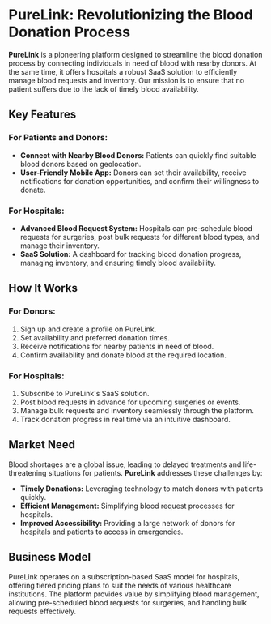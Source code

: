 # PureLink: Revolutionizing the Blood Donation Process

**PureLink** is a pioneering platform designed to streamline the blood donation process by connecting individuals in need of blood with nearby donors. At the same time, it offers hospitals a robust SaaS solution to efficiently manage blood requests and inventory. Our mission is to ensure that no patient suffers due to the lack of timely blood availability.

## Key Features

### For Patients and Donors:
- **Connect with Nearby Blood Donors:** Patients can quickly find suitable blood donors based on geolocation.
- **User-Friendly Mobile App:** Donors can set their availability, receive notifications for donation opportunities, and confirm their willingness to donate.

### For Hospitals:
- **Advanced Blood Request System:** Hospitals can pre-schedule blood requests for surgeries, post bulk requests for different blood types, and manage their inventory.
- **SaaS Solution:** A dashboard for tracking blood donation progress, managing inventory, and ensuring timely blood availability.

## How It Works

### For Donors:
1. Sign up and create a profile on PureLink.
2. Set availability and preferred donation times.
3. Receive notifications for nearby patients in need of blood.
4. Confirm availability and donate blood at the required location.

### For Hospitals:
1. Subscribe to PureLink's SaaS solution.
2. Post blood requests in advance for upcoming surgeries or events.
3. Manage bulk requests and inventory seamlessly through the platform.
4. Track donation progress in real time via an intuitive dashboard.

## Market Need

Blood shortages are a global issue, leading to delayed treatments and life-threatening situations for patients. **PureLink** addresses these challenges by:
- **Timely Donations:** Leveraging technology to match donors with patients quickly.
- **Efficient Management:** Simplifying blood request processes for hospitals.
- **Improved Accessibility:** Providing a large network of donors for hospitals and patients to access in emergencies.

## Business Model

PureLink operates on a subscription-based SaaS model for hospitals, offering tiered pricing plans to suit the needs of various healthcare institutions. The platform provides value by simplifying blood management, allowing pre-scheduled blood requests for surgeries, and handling bulk requests effectively.

